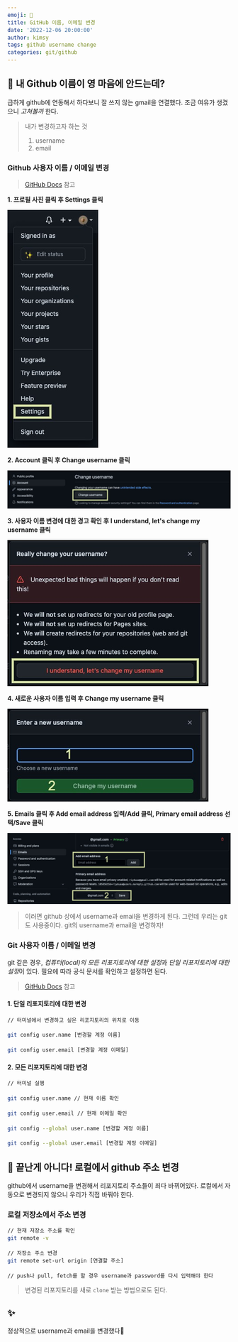 ```yaml
---
emoji: 🔮
title: GitHub 이름, 이메일 변경
date: '2022-12-06 20:00:00'
author: kimsy
tags: github username change
categories: git/github
---
```


## 🤔 내 Github 이름이 영 마음에 안드는데?

급하게 github에 연동해서 하다보니 잘 쓰지 않는 gmail을 연결했다. 조금 여유가 생겼으니 _고쳐볼까_ 한다.

> 내가 변경하고자 하는 것
>
> 1. username
> 2. email

### Github 사용자 이름 / 이메일 변경

> [GitHub Docs](https://docs.github.com/en/account-and-profile/setting-up-and-managing-your-personal-account-on-github/managing-personal-account-settings/changing-your-github-username) 참고

**1. 프로필 사진 클릭 후 Settings 클릭**

![1-userbar-account-settings.jpg](1-userbar-account-settings.jpg)

**2. Account 클릭 후 Change username 클릭**

![2-settings-change-username.jpg](2-settings-change-username.jpg)

**3. 사용자 이름 변경에 대한 경고 확인 후 I understand, let's change my username 클릭**

![3-settings-change-username-warning-button.jpg](3-settings-change-username-warning-button.jpg)

**4. 새로운 사용자 이름 입력 후 Change my username 클릭**

![4-settings-change-username-enter-new-username.jpg](4-settings-change-username-enter-new-username.jpg)

**5. Emails 클릭 후 Add email address 입력/Add 클릭, Primary email address 선택/Save 클릭**

![5-settings-change-email.jpg](5-settings-change-email.jpg)

> 이러면 github 상에서 username과 email을 변경하게 된다.
> 그런데 우리는 git 도 사용중이다. git의 username과 email을 변경하자!

### Git 사용자 이름 / 이메일 변경

git 같은 경우, *컴퓨터(local)의 모든 리포지토리에 대한 설정*과 *단일 리포지토리에 대한 설정*이 있다. 필요에 따라 공식 문서를 확인하고 설정하면 된다.

> [GitHub Docs](https://docs.github.com/en/get-started/getting-started-with-git/setting-your-username-in-git) 참고

#### 1. 단일 리포지토리에 대한 변경

```bash
// 터미널에서 변경하고 싶은 리포지토리의 위치로 이동

git config user.name [변경할 계정 이름]

git config user.email [변경할 계정 이메일]
```

#### 2. 모든 리포지토리에 대한 변경

```bash
// 터미널 실행

git config user.name // 현재 이름 확인

git config user.email // 현재 이메일 확인

git config --global user.name [변경할 계정 이름]

git config --global user.email [변경할 계정 이메일]
```

## 🫢 끝난게 아니다! 로컬에서 github 주소 변경

github에서 username을 변경해서 리포지토리 주소들이 죄다 바뀌어있다. 로컬에서 자동으로 변경되지 않으니 우리가 직접 바꿔야 한다.

### 로컬 저장소에서 주소 변경

```bash
// 현재 저장소 주소를 확인
git remote -v

// 저장소 주소 변경
git remote set-url origin [연결할 주소]

// push나 pull, fetch를 할 경우 username과 password를 다시 입력해야 한다
```

> 변경된 리포지토리를 새로 `clone` 받는 방법으로도 된다.

## ✨

정상적으로 username과 email을 변경했다🤭

<br/>

```toc

```
